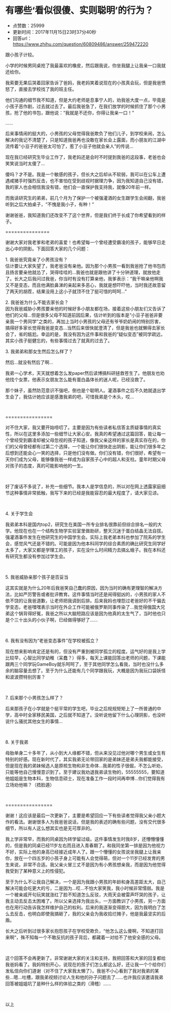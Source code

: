 # 有哪些‘看似很傻、实则聪明’的行为？
- 点赞数：25999
- 更新时间：2017年11月15日23时37分40秒
- 回答url：https://www.zhihu.com/question/60809486/answer/259472220
<body>
 <p data-pid="luyqvIcJ">跟小孩子计较。</p>
 <p data-pid="UPvKdZZE">小学的时候男同桌抢了我最喜欢的橡皮，然后跟我说，你坐我腿上让我亲一口我就还给你。</p>
 <p data-pid="gtoUob1-">我索要无果后哭着回家告诉了爸妈，我老妈笑着说现在的小孩真会玩，但是我爸愤怒了，直接去学校找了我的班主任。</p>
 <p data-pid="mOzWCdUI">他们沟通的细节我不知道，但是大约老师是息事宁人的，劝我爸大度一点，毕竟是小孩子恶作剧，过去就过去了。最后我爸急了，在我们放学的时候抓住了那个小男孩，抢了他的书包，跟他说：“我就是不还你，你得让我亲一口！”</p>
 <p data-pid="9pz5FYL1">......</p>
 <p data-pid="Qy9HyptJ">后来事情闹的挺大的，小男孩的父母觉得我爸欺负了他们儿子，到学校来闹，怎么解决的我记不清楚了，只是知道我爸再也没敢在家长会上露面，而小朋友的江湖中流传着“小豆子的爸爸太可怕了，惹了小豆子他就会亲人”的传说…</p>
 <p data-pid="1kKtHix_">现在我已经研究生毕业工作了，我老妈还是会时不时提到我爸的这段事，老爸也会笑笑说当时太傻了…</p>
 <p data-pid="OXqtplXQ">傻吗？才不是。我是一个敏感的孩子，但长大之后却从不软弱，我可以在公车上遭遇咸猪手时强烈反击，也不害怕在受到歧视时据理力争，因为我知道自己没有错，我的家人也会相信我没有错，他们会一直保护我支持我，就像20年前一样。</p>
 <p data-pid="6Bw08hDy">而我读研究生的弟弟，前几个月为了保护一个被强灌酒的女生跟学生会闹翻，我爸听到之后大拍桌子，“不愧是我小子，有种！”</p>
 <p data-pid="_um1F3_M">谢谢爸爸，我知道我们还改变不了这个世界，但是我们终于长成了你希望看到的样子。</p>
 <p data-pid="Zko50sCW">===============</p>
 <p data-pid="PlZx--_k">谢谢大家对我老爹和老弟的喜爱！也希望每一个曾经遭受霸凌的孩子，能够早日走出心中的阴影。下面回答大家的几个问题：</p>
 <p data-pid="M9cFzEhf">1. 我爸爸究竟亲了小男孩没有？<br>
  估计要让大家失望了，我老爸没有亲他。因为那个小男孩一看到我爸抢了他书包而且扬言要亲他就怂了，哭得哇哇的…我爸也就是跟他讲了十分钟道理，就放他走了。长大之后我问过我爸，你当时有没有打算亲他，我爹表示：“我干嘛亲他啊我又不是变态，而且他满脸鼻涕的亲起来多恶心，我就是想吓吓他，当时我还故意留了两天的胡茬，结果没用上这小子就顶不住了挺可惜的呵呵…”</p>
 <p data-pid="Ul63Y-pY">2. 我爸爸为什么不能去家长会？<br>
  因为我爸威胁小男孩要亲他的时候好多小朋友都在场，接着这些小朋友们又告诉了他们的父母…但是很多父母不知道前因后果，估计听到的版本是“小豆子爸爸非要亲我一个男同学”之类的，再加上当时小男孩的父母还有爷爷奶奶闹的特别厉害，搞得好多家长觉得我爸是变态…当然后来很快就澄清了，但是我爸也就懒得去家长会了，省的尴尬。幸运的是，我没有因为这件事和我爸的“疑似变态”被同学疏远，其实小孩子挺健忘的，有些事情过去了就真的过去了。</p>
 <p data-pid="9cLozOzf">3. 我弟弟和那女生然后怎么样了？</p>
 <p data-pid="xpRcscqc">然后…就没有然后了啊…</p>
 <p data-pid="xoeUxEZK">我弟一心学术，天天就想着怎么发paper然后读博搞科研拯救苍生了。他朋友也劝他找个女票，他表示女朋友怎么能有蛋白晶体长的迷人呢，已经没救了。</p>
 <p data-pid="ONukvWxl">那个妹子，虽然防范意识不强吧，倒也是个聪明人。灌酒事件之后不久她就退出学生会了，我估计她应该是感激我弟的吧，可惜我弟是个木头，哎…</p>
 <p class="ztext-empty-paragraph"><br></p>
 <p data-pid="3xiVEYIw">================</p>
 <p data-pid="p4ZGCBep">对不住大家，我又要开始唠叨了。主要是因为有些读者私信答主质疑事情的真实性，所以在这里多添加一些细节让大家心安。我真的希望通过这篇回答，能让每一个曾经受到霸凌却被父母忽视的孩子知道，像我父亲这样的家长是真实存在的，你们的父母曾经都有过第二个选择，一个能让你们很快走出阴影，能让你们很多年之后想到还能会心一笑的选择，只是他们没有做。你们没有错，你们很好，希望有一天你们成为父母，能够像我爸一样成为自家孩子心中的超人和支柱。童年时期父母对孩子的态度，真的可能影响他的一生。</p>
 <p class="ztext-empty-paragraph"><br></p>
 <p data-pid="o13dYU8D">好了废话不多说了，补充一些细节。我本人是学信息的，所以对在网上透露家庭细节这种事情非常抵触，我写下来的已经是我能容忍的最大程度了，请大家见谅。</p>
 <p class="ztext-empty-paragraph"><br></p>
 <p data-pid="StzEWEX8">4. 关于学生会</p>
 <p data-pid="v8o3_foU">我弟弟本科是国内top2，研究生在美国一所专业排名很靠前但综合排名一般的大学。他现在也在一个结构生物学实验室里做助研，整天沉迷于蛋白结晶无法自拔。强灌酒事件发生在他研究生的中国学生会。实际上我老弟本科也参加了院系的学生会，感觉风气还是不错的。可能是因为他本科同学的综合素质的确比研究生同学好太多了，大家又都是学理工的孩子，实在没什么时间精力去搞幺蛾子。我在本科还有研究生都没有参加过学生会。</p>
 <p class="ztext-empty-paragraph"><br></p>
 <p data-pid="c92nLCwl">5. 我爸威胁亲那个孩子是否妥当</p>
 <p data-pid="4JgVKfg1">这其实就是为什么20年后我爸笑自己蠢的原因，因为当时的确有更理智的解决方法，比如严厉警告或者批评教育。这件事情当时还是闹得挺凶的，小男孩的家人不依不饶的让我爸道歉，让老师把我调到后排。后来我妈也埋怨过老爸好的不干偏去学变态，老爸嘿嘿表示当时在外企工作可能被俄罗斯同事传染了...我觉得俄国大兄弟这个锅背得好冤，我爸之所以大脑短路应该是因为他真的太生气了，当时他也只是个三十出头的小伙子啊，已经做得够好了......</p>
 <p class="ztext-empty-paragraph"><br></p>
 <p data-pid="oJm_1Vfc">6. 我有没有因为“老爸变态事件”在学校被孤立？</p>
 <p data-pid="UdsOcMXb">现在想来影响肯定还是有的，但没有严重到被同学孤立的程度。运气好的是我上学比较早，心智比同学幼稚（呆蠢？）得多，每天上课能回答出老师的问题，下课能跟两三个同学玩GameBoy就乐呵呵了，至于其他同学怎么看我，当时也没什么多余的脑容量去想了。至于为什么还能有几个同学跟我玩，大概是因为我玩口袋妖怪和波波攒特别厉害？</p>
 <p class="ztext-empty-paragraph"><br></p>
 <p data-pid="DAO6aEiK">7. 后来那个小男孩怎么样了？</p>
 <p data-pid="i3G8qdX_">后来那孩子在小学就是个挺平常的学生吧，毕业之后规规矩矩上了一所普通的中学，高中时全家移民美国，之后就不知道了。没听说他留下什么心理阴影，也没听说什么骚扰其他女生的事情...</p>
 <p class="ztext-empty-paragraph"><br></p>
 <p data-pid="Fyrms_Pf">8. 关于我弟</p>
 <p data-pid="IocNVE2R">母胎单身二十多年了，从小到大人缘都不错，但从来没见过他对哪个男生或女生有特别的好感。现在新时代了，其实我弟无论带回家的是弟妹还是弟夫我都能接受，但是现在我的弟妹候选人是原核生物和非生命体...我弟的性子很倔，不怎么听劝，只能等他自己慢慢意识到了。至于建议我劝退我弟读生物的，55555555，要知道他姐姐是生物本科，生物信息硕士，现在准备工作一段时间再申博...你们觉得我有立场劝他嘛？（捂脸遁）</p>
 <p class="ztext-empty-paragraph"><br></p>
 <p data-pid="FuUnaA3r">================</p>
 <p data-pid="8UTyWxI4">谢谢！这应该是最后一次更新了，主要是希望回应一下有些读者觉得我父亲小题大作的看法。谢谢很多人为我爸爸说话，但是我的表述的确有些问题，没有交代很多细节，所以有人这么想其实也是无可厚非的。</p>
 <p data-pid="_-6jBfbL">我上学非常早，而我的同桌因为转学留过级。这件事情发生时我8岁，还懵懵懂懂的，但是我的同桌已经11岁左右而且进入青春期了。和我同坐第一排是因为他视力不好，实际上他的身高已经接近成年人了。跟一个懵懂的女孩说坐我腿上让我亲你，放在一个四五岁的小孩子身上可能有人会觉得萌，但对一个11岁已经发育的男生来说，非常不合适。我父亲火冒三丈不是因为有小男孩想亲我，而是因为他觉得我受到了某种意义上的性侵犯。</p>
 <p data-pid="oxTHXHEF">至于为什么不让我自己解决，一个是因为我跟小男孩的年龄和身高差距太大，自己解决可能会吃更大的亏，二是因为...哎...不怕大家笑我，我小时候非常懦弱。我是一个被亲戚开句玩笑就涨红了脸不知道怎么反驳，大雨天会被雷声吓哭的孩子，让我主动去反击太困难了。所以父亲选择为我出头，一方面教训了小男孩，另一方面也在用行动告诉我怎样维护自己的权利。后来的我逐渐变得胆大，因为我明白了怎么去反击，也明白即使我搞砸了，我的父亲会为我收拾烂摊子，他是我最坚实的后盾。</p>
 <p data-pid="xJ1K0VqH">长大之后听到过很多家长抱怨孩子在学校受欺负，“他怎么这么傻啊，不知道打回来啊“，殊不知每一个不敢反抗的孩子背后，都藏着一对给不了他安全感的父母。</p>
 <p class="ztext-empty-paragraph"><br></p>
 <p data-pid="RxFtKL2p">这个回答不会再更新了。非常谢谢大家的关注和支持，我把回答和大家的回复都给我爸妈看了。我妈特别开心，说现在的孩子们怎么都这么好，还让我一个个给你们发私信向你们道谢（对不住了大家我太懒了）。我爸不小心看到了我对我弟的某些...嗯...吐槽，跟我弟视频讨论人生和他的孙子问题去了......也许我应该邀请我弟回答被姐姐坑了是种什么样的体验之类的（滑稽）......</p>
 <p class="ztext-empty-paragraph"><br></p>
 <p data-pid="UJVP26Kg">以上</p>
</body>